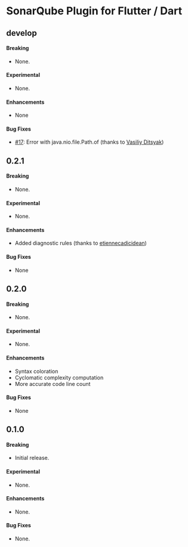 # SonarQube Plugin for Flutter / Dart

## develop

#### Breaking

- None.

#### Experimental

- None.

#### Enhancements

- None

#### Bug Fixes

- [#17](https://github.com/insideapp-oss/sonar-flutter/issues/17): Error with java.nio.file.Path.of (thanks to [Vasiliy Ditsyak](https://github.com/vasilich6107))

## 0.2.1

#### Breaking

- None.

#### Experimental

- None.

#### Enhancements

- Added diagnostic rules (thanks to [etiennecadicidean](https://github.com/etiennecadicidean))

#### Bug Fixes

- None

## 0.2.0

#### Breaking

- None.

#### Experimental

- None.

#### Enhancements

- Syntax coloration
- Cyclomatic complexity computation
- More accurate code line count 

#### Bug Fixes

- None

## 0.1.0

#### Breaking

- Initial release.

#### Experimental

- None.

#### Enhancements

- None.

#### Bug Fixes

- None.